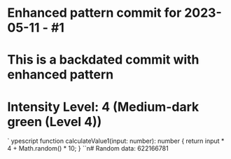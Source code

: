 ﻿# Enhanced pattern commit for 2023-05-11 - #1
# This is a backdated commit with enhanced pattern
# Intensity Level: 4 (Medium-dark green (Level 4))
`	ypescript
function calculateValue1(input: number): number {
    return input * 4 + Math.random() * 10;
}
``n# Random data: 622166781

